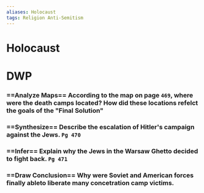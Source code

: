 ```yaml
---
aliases: Holocaust
tags: Religion Anti-Semitism
---
```

# Holocaust

# DWP
### ==Analyze Maps== According to the map on page `469`, where were the death camps located? How did these locations refelct the goals of the "Final Solution"
### ==Synthesize== Describe the escalation of Hitler's campaign against the Jews. `Pg 470`
### ==Infer== Explain why the Jews in the Warsaw Ghetto decided to fight back. `Pg 471`
### ==Draw Conclusion== Why were Soviet and American forces finally ableto liberate many concetration camp victims.